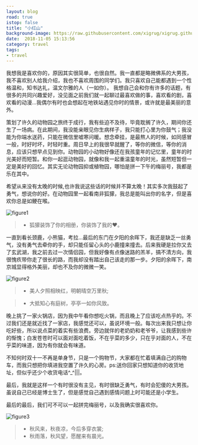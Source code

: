 ```yaml
---
layout: blog
road: true
istop: false
title: "小红山"
background-image: https://raw.githubusercontent.com/xigrug/xigrug.github.io/master/picture/20181105163524.jpg 
date:  2018-11-05 15:13:56
category: travel
tags:
- travel
---
```


我想我是喜欢你的，原因其实很简单，也很自然。我一直都是略微佛系的大男孩，我不喜欢别人给我介绍，我也不喜欢周围的同学们。我只喜欢自己能都遇到一个性格温和，知书达礼，温文尔雅的人（一如你）。
我想自己会和你有许多的话题，有很多的共同兴趣爱好，没见面之前我们就一起聊过最喜欢做的事，喜欢看的剧，喜欢看的动漫...我偶尔有时也会想起在地铁站遇见你时的情景，或许就是最美丽的意外。

策划了许久的动物园之旅终于成行，我有些迫不及待，毕竟耽搁了许久，期间你还生了一场病。在此期间，我没能亲眼见你生病样子，我只能打心里为你鼓气；我没能为你端水送药，只能在微信里嘘寒问暖。想念牵挂，是最熬人的时候，如同感冒一般，时好时坏，时轻时重。周日早上的我很早就醒了，等你的微信，等你的消息，应该只想早点见到你。动物园的小动物好像还在我孩童年的记忆里，童年的时光美好而短暂。和你一起逛动物园，就像和我一起重温童年的时光，虽然短暂但一定是美好的回忆。其实无论动物园抑或植物园，哪怕是拼一下午的梅丽号，我都是乐在其中。

希望从来没有太晚的时候,也许我说这些话的时候并不算太晚！其实多次我鼓起了勇气，想说你的好。在动物园里一起看南非狐獴，我总是能叫出你的名字，但是喜欢你总是如鲠在喉。

![figure1](https://raw.githubusercontent.com/xigrug/xigrug.github.io/master/picture/20181105163513.jpg)
> * 狐獴装饰了你的相册，你装饰了我的❤。

一直到看长颈鹿，小熊猫，考拉...最后的东门在夕阳的余晖下，我还是缺乏一丝勇气，没有勇气去牵你的手，却只能任留心头的小鹿撞来撞去。后来我硬是拉你又去了玄武湖，我之前去过一次情侣园，但我好像有点像迷路的羔羊，搞不清方向，我很愧疚带你走了很长的路，而我却没有踏出自己该走的那一步。夕阳的余晖下，南京城显得格外美丽，却也不及你的微微一笑。

![figure2](https://raw.githubusercontent.com/xigrug/xigrug.github.io/master/picture/20181105163528.jpg)
> * 美人夕照相映红，明朝晴空万里秋;

> * 大抵知心有庭树，亭亭一如你风致。

晚上挑了一家火锅店，因为我中午看你想吃火锅，而且晚上了应该吃点热乎的。不过我们还是就近找了一家店，我感觉还可以，虽说环境一般。每次出来我只想让你吃好些，所以说点菜的着实有些浪费。旁边就伴的老奶奶和老爷爷，让我感到些许的惭愧；白发苍苍时可以面对面吃着饭，不在乎菜的多少，只在乎对面的人，不在乎菜的味道，因为有你就会有味道。

不知何时双十一不再是单身节，只是一个购物节，大家都在忙着填满自己的购物车，而我只想把你填进我空置了许久的心房。ps:送你回家只想知道你的收货地址，但似乎还少个收货电话^_^\|\|\|。 

最后，我就是这样一个有时很没有主见，有时很缺乏勇气，有时会犯傻的大男孩。虽说自己已经是博士生了，但是感觉自己遇到感情问题上时可能还是小学生。

最后的最后，我们可不可以一起拼完梅丽号，以及我确实很喜欢你。


![figure3](https://raw.githubusercontent.com/xigrug/xigrug.github.io/master/picture/6598096710517838454.jpg)
> * 秋风来，秋夜凉，今后多穿衣裳;
> * 秋雨落，秋风望，愿醒来有晨光。


[^_^]: #愿有前程可奔 也有佳人相伴
小动物与大精灵，美好de季秋午后

